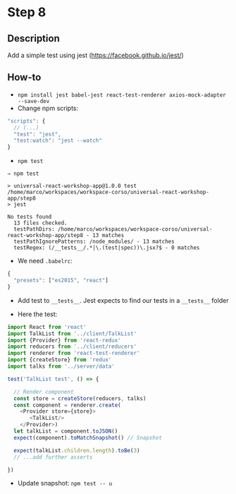 # Step 8

## Description
Add a simple test using jest (https://facebook.github.io/jest/)

## How-to
- `npm install jest babel-jest react-test-renderer axios-mock-adapter --save-dev`
- Change npm scripts:

``` javascript
"scripts": {
  // (...)
  "test": "jest",
  "test:watch": "jest --watch"
}
```
- `npm test`

```
⇒ npm test

> universal-react-workshop-app@1.0.0 test /home/marco/workspaces/workspace-corso/universal-react-workshop-app/step8
> jest

No tests found
  13 files checked.
  testPathDirs: /home/marco/workspaces/workspace-corso/universal-react-workshop-app/step8 - 13 matches
  testPathIgnorePatterns: /node_modules/ - 13 matches
  testRegex: (/__tests__/.*|\.(test|spec))\.jsx?$ - 0 matches
```

- We need `.babelrc`:

``` javascript
{
  "presets": ["es2015", "react"]
}
```
- Add test to `__tests__`. Jest expects to find our tests in a `__tests__` folder

- Here the test:

``` javascript
import React from 'react'
import TalkList from '../client/TalkList'
import {Provider} from 'react-redux'
import reducers from '../client/reducers'
import renderer from 'react-test-renderer'
import {createStore} from 'redux'
import talks from '../server/data'

test('TalkList test', () => {

  // Render component
  const store = createStore(reducers, talks)
  const component = renderer.create(
    <Provider store={store}>
       <TalkList/>
    </Provider>)
  let talkList = component.toJSON()
  expect(component).toMatchSnapshot() // Snapshot

  expect(talkList.children.length).toBe(3)
  // ...add further asserts

})

```
- Update snapshot: `npm test -- u`

